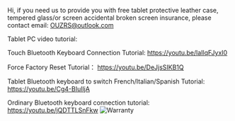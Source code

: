 Hi, 
if you need us to provide you with free tablet protective leather case, tempered glass/or screen accidental broken screen insurance, please contact email: OUZRS@outlook.com

Tablet PC video tutorial:

Touch Bluetooth Keyboard Connection Tutorial:      https://youtu.be/laIlqFJyxI0

Force Factory Reset Tutorial：      https://youtu.be/DeJjsSIKB1Q

Tablet Bluetooth keyboard to switch French/Italian/Spanish Tutorial:      https://youtu.be/Cg4-BIuIljA

Ordinary Bluetooth keyboard connection tutorial:    https://youtu.be/jQDTTLSnFkw
![Warranty](https://user-images.githubusercontent.com/109143762/184321088-e8a499ab-1659-4a73-9963-ac8e41b78e6e.jpg)
